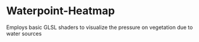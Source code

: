 # Waterpoint-Heatmap
Employs basic GLSL shaders to visualize the pressure on vegetation due to water sources
